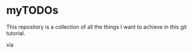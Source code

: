 # myTODOs

This repository is a collection of all the things I want to achieve in this git tutorial.


xia
